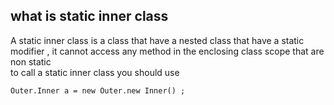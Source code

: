 ## what is static inner class 
A static inner class is a class that have a nested class that have a static modifier , it cannot access any method in the enclosing class scope that are non static  
to call a static inner class you should use 
```
Outer.Inner a = new Outer.new Inner() ; 
```



